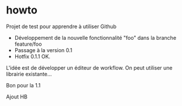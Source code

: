 # howto
Projet de test pour apprendre à utiliser Github

* Développement de la nouvelle fonctionnalité "foo" dans la branche feature/foo
* Passage à la version 0.1
* Hotfix 0.1.1 OK.

L'idée est de développer un éditeur de workflow.
On peut utiliser une librairie existante…

Bon pour la 1.1

Ajout HB